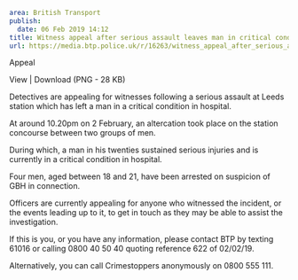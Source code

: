 ```yaml
area: British Transport
publish:
  date: 06 Feb 2019 14:12
title: Witness appeal after serious assault leaves man in critical condition - Leeds
url: https://media.btp.police.uk/r/16263/witness_appeal_after_serious_assault_leaves_man_i
```

Appeal

View | Download (PNG - 28 KB)

Detectives are appealing for witnesses following a serious assault at Leeds station which has left a man in a critical condition in hospital.

At around 10.20pm on 2 February, an altercation took place on the station concourse between two groups of men.

During which, a man in his twenties sustained serious injuries and is currently in a critical condition in hospital.

Four men, aged between 18 and 21, have been arrested on suspicion of GBH in connection.

Officers are currently appealing for anyone who witnessed the incident, or the events leading up to it, to get in touch as they may be able to assist the investigation.

If this is you, or you have any information, please contact BTP by texting 61016 or calling 0800 40 50 40 quoting reference 622 of 02/02/19.

Alternatively, you can call Crimestoppers anonymously on 0800 555 111.
